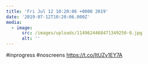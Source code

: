 ```yaml
---
title: 'Fri Jul 12 10:20:06 +0000 2019'
date: '2019-07-12T10:20:06.000Z'
media:
  - image:
      src: /images/uploads/1149624468471349250-0.jpg
      alt: ''
---
```

#inprogress #noscreens https://t.co/ItUZy1EY7A
